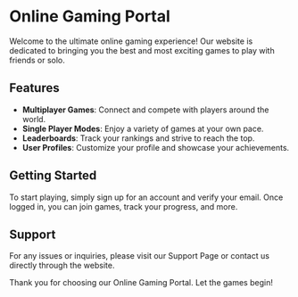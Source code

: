 # Online Gaming Portal

Welcome to the ultimate online gaming experience! Our website is dedicated to bringing you the best and most exciting games to play with friends or solo.

## Features

- **Multiplayer Games**: Connect and compete with players around the world.
- **Single Player Modes**: Enjoy a variety of games at your own pace.
- **Leaderboards**: Track your rankings and strive to reach the top.
- **User Profiles**: Customize your profile and showcase your achievements.

## Getting Started

To start playing, simply sign up for an account and verify your email. Once logged in, you can join games, track your progress, and more.

## Support

For any issues or inquiries, please visit our Support Page or contact us directly through the website.

Thank you for choosing our Online Gaming Portal. Let the games begin!

